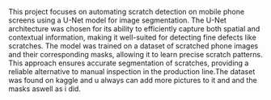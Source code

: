 This project focuses on automating scratch detection on mobile phone screens using a U-Net model for image segmentation. The U-Net architecture was chosen for its ability to efficiently capture both spatial and contextual information, making it well-suited for detecting fine defects like scratches. The model was trained on a dataset of scratched phone images and their corresponding masks, allowing it to learn precise scratch patterns. This approach ensures accurate segmentation of scratches, providing a reliable alternative to manual inspection in the production line.The dataset was found on kaggle and u always can add more pictures to it and 
and the masks aswell as i did.
